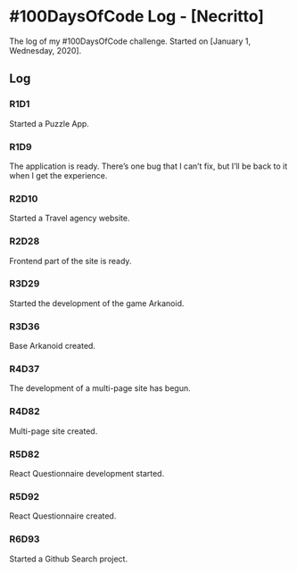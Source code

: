 # #100DaysOfCode Log - [Necritto]

The log of my #100DaysOfCode challenge. Started on [January 1, Wednesday, 2020].

## Log

### R1D1 
Started a Puzzle App.

### R1D9
The application is ready. There’s one bug that I can’t fix, but I’ll be back to it when I get the experience.

### R2D10
Started a Travel agency website.

### R2D28
Frontend part of the site is ready.

### R3D29
Started the development of the game Arkanoid.

### R3D36
Base Arkanoid created.

### R4D37
The development of a multi-page site has begun.

### R4D82
Multi-page site created.

### R5D82
React Questionnaire development started.

### R5D92
React Questionnaire created.

### R6D93
Started a Github Search project.
